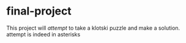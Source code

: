 # final-project
This project will *attempt* to take a klotski puzzle and make a solution. attempt is indeed in asterisks
